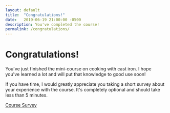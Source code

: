 ```yaml
---
layout: default
title:  "Congratulations!"
date:   2019-06-19 21:00:00 -0500
description: You've completed the course!
permalink: /congratulations/
---
```


# Congratulations!

You've just finished the mini-course on cooking with cast iron.  I hope you've learned a lot and will put that knowledge to good use soon!

If you have time, I would greatly appreciate you taking a short survey about your experience with the course.  It's completely optional and should take less than 5 minutes.

[Course Survey][survey]

[survey]: https://forms.gle/ubZgQD8ts5Fe8EAf9
